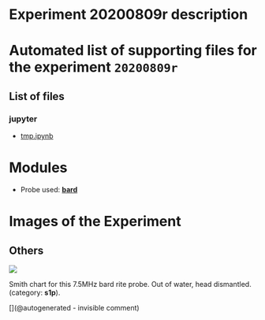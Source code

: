 # Experiment 20200809r description





# Automated list of supporting files for the __experiment `20200809r`__

## List of files

### jupyter

* [tmp.ipynb](/tmp.ipynb)





# Modules

* Probe used: __[bard](/include/probes/auto/bard.md)__




# Images of the Experiment

## Others

![](/include/20200809r/bard.png)

Smith chart for this 7.5MHz bard rite probe. Out of water, head dismantled. (category: __s1p__).










[](@autogenerated - invisible comment)